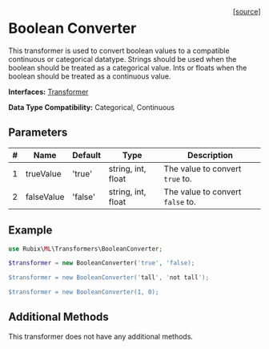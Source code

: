 <span style="float:right;"><a href="https://github.com/RubixML/ML/blob/master/src/Transformers/BooleanConverter.php">[source]</a></span>

# Boolean Converter
This transformer is used to convert boolean values to a compatible continuous or categorical datatype. Strings should be
used when the boolean should be treated as a categorical value. Ints or floats when the boolean should be treated as a
continuous value.

**Interfaces:** [Transformer](api.md#transformer)

**Data Type Compatibility:** Categorical, Continuous

## Parameters
| # | Name | Default | Type | Description |
|---|---|---|---|---|
| 1 | trueValue | 'true' | string, int, float | The value to convert `true` to. |
| 2 | falseValue | 'false' | string, int, float | The value to convert `false` to. |

## Example
```php
use Rubix\ML\Transformers\BooleanConverter;

$transformer = new BooleanConverter('true', 'false);

$transformer = new BooleanConverter('tall', 'not tall');

$transformer = new BooleanConverter(1, 0);
```

## Additional Methods
This transformer does not have any additional methods.
